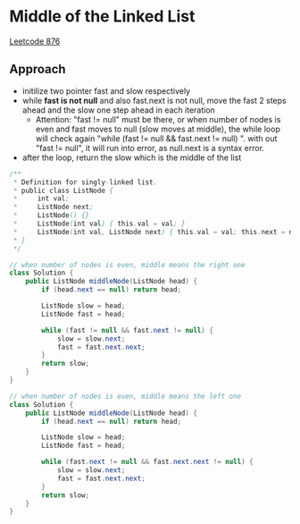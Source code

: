 # Middle of the Linked List
[Leetcode 876][876]

[876]: https://leetcode.com/problems/middle-of-the-linked-list/

## Approach
- initilize two pointer fast and slow respectively
- while **fast is not null** and also fast.next is not null, move the fast 2 steps ahead and the slow one step ahead in each iteration
  - Attention: "fast != null" must be there, or when number of nodes is even and fast moves to null (slow moves at middle), the while loop will check again "while (fast != null && fast.next != null) ". with out "fast != null", it will run into error, as null.next is a syntax error.
- after the loop, return the slow which is the middle of the list

```Java
/**
 * Definition for singly-linked list.
 * public class ListNode {
 *     int val;
 *     ListNode next;
 *     ListNode() {}
 *     ListNode(int val) { this.val = val; }
 *     ListNode(int val, ListNode next) { this.val = val; this.next = next; }
 * }
 */

// when number of nodes is even, middle means the right one
class Solution {
    public ListNode middleNode(ListNode head) {
        if (head.next == null) return head;

        ListNode slow = head;
        ListNode fast = head;

        while (fast != null && fast.next != null) {
            slow = slow.next;
            fast = fast.next.next;
        }
        return slow;
    }
}

// when number of nodes is even, middle means the left one
class Solution {
    public ListNode middleNode(ListNode head) {
        if (head.next == null) return head;

        ListNode slow = head;
        ListNode fast = head;

        while (fast.next != null && fast.next.next != null) {
            slow = slow.next;
            fast = fast.next.next;
        }
        return slow;
    }
}
```
